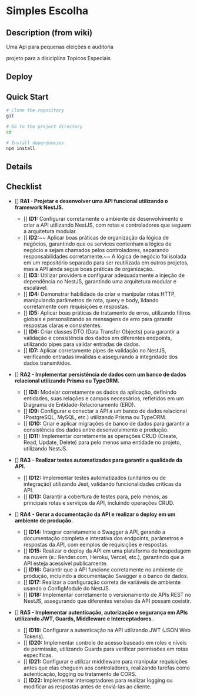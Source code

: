 # Simples Escolha

## Description (from wiki)

Uma Api para pequenas eleições e auditoria

projeto para a disiciplina Topicos Especiais

## Deploy


## Quick Start

```bash
# Clone the repository
git 
```

```bash
# Go to the project directory
cd 
```

```bash
# Install dependencies
npm install
```


## Details


## Checklist

- [] **RA1 - Projetar e desenvolver uma API funcional utilizando o framework NestJS.**

  - [] **ID1:** Configurar corretamente o ambiente de desenvolvimento e criar a API utilizando NestJS, com rotas e controladores que seguem a arquitetura modular.
  - [] **ID2:**~~ Aplicar boas práticas de organização da lógica de negócios, garantindo que os services contenham a lógica de negócio e sejam chamados pelos controladores, separando responsabilidades corretamente.~~ A lógica de negócio foi isolada em um repositório separado para ser reutilizada em outros projetos, mas a API ainda segue boas práticas de organização.
  - [] **ID3:** Utilizar providers e configurar adequadamente a injeção de dependência no NestJS, garantindo uma arquitetura modular e escalável.
  - [] **ID4:** Demonstrar habilidade de criar e manipular rotas HTTP, manipulando parâmetros de rota, query e body, lidando corretamente com requisições e respostas.
  - [] **ID5:** Aplicar boas práticas de tratamento de erros, utilizando filtros globais e personalizando as mensagens de erro para garantir respostas claras e consistentes.
  - [] **ID6:** Criar classes DTO (Data Transfer Objects) para garantir a validação e consistência dos dados em diferentes endpoints, utilizando pipes para validar entradas de dados.
  - [] **ID7:** Aplicar corretamente pipes de validação no NestJS, verificando entradas inválidas e assegurando a integridade dos dados transmitidos.

- [] **RA2 - Implementar persistência de dados com um banco de dados relacional utilizando Prisma ou TypeORM.**

  - [] **ID8:** Modelar corretamente os dados da aplicação, definindo entidades, suas relações e campos necessários, refletidos em um Diagrama de Entidade-Relacionamento (ERD).
  - [] **ID9:** Configurar e conectar a API a um banco de dados relacional (PostgreSQL, MySQL, etc.) utilizando Prisma ou TypeORM.
  - [] **ID10:** Criar e aplicar migrações de banco de dados para garantir a consistência dos dados entre desenvolvimento e produção.
  - [] **ID11:** Implementar corretamente as operações CRUD (Create, Read, Update, Delete) para pelo menos uma entidade no projeto, utilizando NestJS.

- [] **RA3 - Realizar testes automatizados para garantir a qualidade da API.**

  - [] **ID12:** Implementar testes automatizados (unitários ou de integração) utilizando Jest, validando funcionalidades críticas da API.
  - [] **ID13:** Garantir a cobertura de testes para, pelo menos, as principais rotas e serviços da API, incluindo operações CRUD.

- [] **RA4 - Gerar a documentação da API e realizar o deploy em um ambiente de produção.**

  - [] **ID14:** Integrar corretamente o Swagger à API, gerando a documentação completa e interativa dos endpoints, parâmetros e respostas da API, com eemplos de requisições e respostas.
  - [] **ID15:** Realizar o deploy da API em uma plataforma de hospedagem na nuvem (e.: Render.com, Heroku, Vercel, etc.), garantindo que a API esteja acessível publicamente.
  - [] **ID16:** Garantir que a API funcione corretamente no ambiente de produção, incluindo a documentação Swagger e o banco de dados.
  - [] **ID17:** Realizar a configuração correta de variáveis de ambiente usando o ConfigModule do NestJS.
  - [] **ID18:** Implementar corretamente o versionamento de APIs REST no NestJS, assegurando que diferentes versões da API possam coeistir.

- [] **RA5 - Implementar autenticação, autorização e segurança em APIs utilizando JWT, Guards, Middleware e Interceptadores.**
  - [] **ID19:** Configurar a autenticação na API utilizando JWT (JSON Web Tokens).
  - [] **ID20:** Implementar controle de acesso baseado em roles e níveis de permissão, utilizando Guards para verificar permissões em rotas específicas.
  - [] **ID21:** Configurar e utilizar middleware para manipular requisições antes que elas cheguem aos controladores, realizando tarefas como autenticação, logging ou tratamento de CORS.
  - [] **ID22:** Implementar interceptadores para realizar logging ou modificar as respostas antes de enviá-las ao cliente.
#
